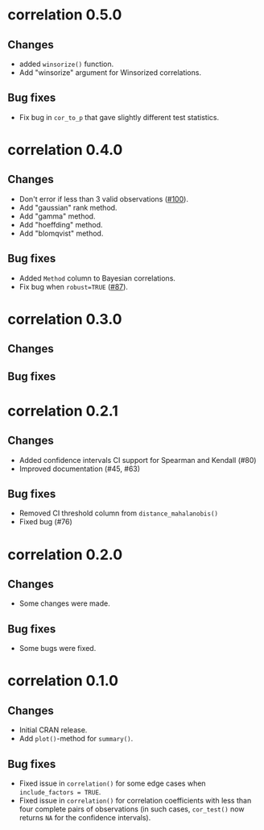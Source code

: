 # correlation 0.5.0

## Changes

- added `winsorize()` function.
- Add "winsorize" argument for Winsorized correlations.

## Bug fixes

- Fix bug in `cor_to_p` that gave slightly different test statistics.


# correlation 0.4.0

## Changes

- Don't error if less than 3 valid observations ([#100](https://github.com/easystats/correlation/issues/100)).
- Add "gaussian" rank method.
- Add "gamma" method.
- Add "hoeffding" method.
- Add "blomqvist" method.

## Bug fixes

- Added `Method` column to Bayesian correlations.
- Fix bug when `robust=TRUE` ([#87](https://github.com/easystats/effectsize/issues/87)).

# correlation 0.3.0

## Changes

## Bug fixes

# correlation 0.2.1

## Changes

- Added confidence intervals CI support for Spearman and Kendall (#80)
- Improved documentation (#45, #63)

## Bug fixes

- Removed CI threshold column from `distance_mahalanobis()`
- Fixed bug (#76)

# correlation 0.2.0

## Changes

- Some changes were made.

## Bug fixes

- Some bugs were fixed.

# correlation 0.1.0

## Changes

- Initial CRAN release.
- Add `plot()`-method for `summary()`.

## Bug fixes

- Fixed issue in `correlation()` for some edge cases when `include_factors = TRUE`.
- Fixed issue in `correlation()` for correlation coefficients with less than four complete pairs of observations (in such cases, `cor_test()` now returns `NA` for the confidence intervals).
